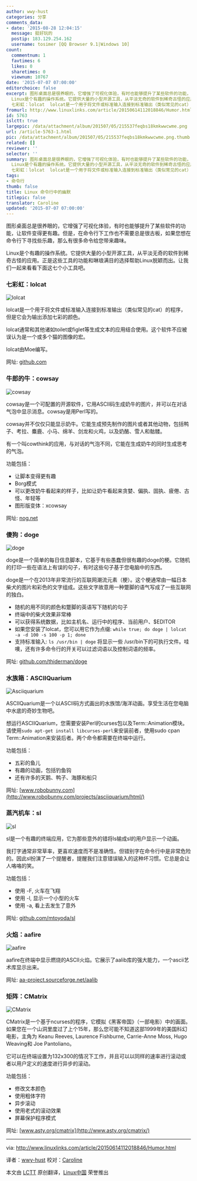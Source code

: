 ```yaml
---
author: wwy-hust
categories: 分享
comments_data:
- date: '2015-08-28 12:04:15'
  message: 挺好玩的
  postip: 183.129.254.162
  username: tosimer [QQ Browser 9.1|Windows 10]
count:
  commentnum: 1
  favtimes: 6
  likes: 0
  sharetimes: 0
  viewnum: 10767
date: '2015-07-07 07:00:00'
editorchoice: false
excerpt: 图形桌面总是很养眼的，它增强了可视化体验，有时也能够提升了某些软件的功能，让软件变得更有趣。但是，在命令行下工作也不需要总是很古板，如果您想在命令行下寻找些乐趣，那么有很多命令给您带来趣味。
  Linux是个有趣的操作系统。它提供大量的小型开源工具，从平淡无奇的软件到稀奇古怪的应用。正是这些工具的功能和琳琅满目的选择帮助Linux脱颖而出。让我们一起来看看下面这七个小工具吧。
  七彩虹：lolcat  lolcat是一个用于将文件或标准输入连接到标准输出（类似常见的cat）的程序，但是它会为输出添加七彩的颜色。 lolcat通常和其他
fromurl: http://www.linuxlinks.com/article/20150614112018846/Humor.html
id: 5763
islctt: true
largepic: /data/attachment/album/201507/05/215537feqbs18kmkwwcwme.png
url: /article-5763-1.html
pic: /data/attachment/album/201507/05/215537feqbs18kmkwwcwme.png.thumb.jpg
related: []
reviewer: ''
selector: ''
summary: 图形桌面总是很养眼的，它增强了可视化体验，有时也能够提升了某些软件的功能，让软件变得更有趣。但是，在命令行下工作也不需要总是很古板，如果您想在命令行下寻找些乐趣，那么有很多命令给您带来趣味。
  Linux是个有趣的操作系统。它提供大量的小型开源工具，从平淡无奇的软件到稀奇古怪的应用。正是这些工具的功能和琳琅满目的选择帮助Linux脱颖而出。让我们一起来看看下面这七个小工具吧。
  七彩虹：lolcat  lolcat是一个用于将文件或标准输入连接到标准输出（类似常见的cat）的程序，但是它会为输出添加七彩的颜色。 lolcat通常和其他
tags:
- 命令行
thumb: false
title: Linux 命令行中的幽默
titlepic: false
translator: Caroline
updated: '2015-07-07 07:00:00'
---
```


图形桌面总是很养眼的，它增强了可视化体验，有时也能够提升了某些软件的功能，让软件变得更有趣。但是，在命令行下工作也不需要总是很古板，如果您想在命令行下寻找些乐趣，那么有很多命令给您带来趣味。


Linux是个有趣的操作系统。它提供大量的小型开源工具，从平淡无奇的软件到稀奇古怪的应用。正是这些工具的功能和琳琅满目的选择帮助Linux脱颖而出。让我们一起来看看下面这七个小工具吧。


### 七彩虹：lolcat


![lolcat](/data/attachment/album/201507/05/215537feqbs18kmkwwcwme.png)


lolcat是一个用于将文件或标准输入连接到标准输出（类似常见的cat）的程序，但是它会为输出添加七彩的颜色。


lolcat通常和其他诸如toilet或figlet等生成文本的应用结合使用。这个软件不应被误认为是一个或多个猫的图像的宏。


lolcat由Moe编写。


网址: [github.com](https://github.com/busyloop/lolcat)


### 牛郎的牛：cowsay


![cowsay](/data/attachment/album/201507/05/215539bkt1xdhw9wrotxd0.png)


cowsay是一个可配置的开源软件，它用ASCII码生成奶牛的图片，并可以在对话气泡中显示消息。cowsay是用Perl写的。


cowsay并不仅仅只能显示奶牛。它能生成预先制作的图片或者其他动物，包括鸭子、考拉、麋鹿、小马、绵羊、剑龙和火鸡，以及奶酪、雪人和骷髅。


有一个叫cowthink的应用，与对话的气泡不同，它能在生成奶牛的同时生成思考的气泡。


功能包括：


* 让脚本变得更有趣
* Borg模式
* 可以更改奶牛看起来的样子，比如让奶牛看起来贪婪、偏执、固执、疲倦、古怪、年轻等
* 图形版变体：xcowsay


网址: [nog.net](https://web.archive.org/web/20120225123719/http://www.nog.net/%7Etony/warez/cowsay.shtml)


### 傻狗：doge


![doge](/data/attachment/album/201507/05/215540zi66krgjj699f966.png)


doge是一个简单的每日信息脚本，它基于有些愚蠢但很有趣的doge的梗。它随机的打印一些在语法上有误的句子，有时这些句子基于您电脑中的东西。


doge是一个在2013年非常流行的互联网潮流元素（梗）。这个梗通常由一幅日本柴犬的图片和彩色的文字组成。这些文字故意用一种蹩脚的语气写成了一些互联网的独白。


* 随机的用不同的颜色和蹩脚的英语写下随机的句子
* 终端中的柴犬效果非常棒
* 可以获得系统数据，比如主机名、运行中的程序、当前用户、$EDITOR
* 如果您安装了lolcat，您可以用它作为点缀: `while true; do doge | lolcat -a -d 100 -s 100 -p 1; done`
* 支持标准输入: `ls /usr/bin | doge` 将显示一些 /usr/bin下的可执行文件。哇噢，还有许多命令行的开关可以过滤词语以及控制词语的频率。


网址: [github.com/thiderman/doge](https://github.com/thiderman/doge)


### 水族箱：ASCIIQuarium


![Asciiquarium](/data/attachment/album/201507/05/215544ggbqlxo95ggmo9jo.png)


ASCIIQuarium是一个以ASCII码方式画出的水族馆/海洋动画。享受生活在您电脑中水底的奇妙生物吧。


想运行ASCIIQuarium，您需要安装Perl的curses包以及Term::Animation模块。请使用`sudo apt-get install libcurses-perl`来安装前者，使用sudo cpan Term::Animation来安装后者。两个命令都需要在终端中运行。


功能包括：


* 五彩的鱼儿
* 有趣的动画，包括钓鱼钩
* 还有许多的天鹅、鸭子、海豚和船只


网址: [www.robobunny.com](http://www.robobunny.com/projects/asciiquarium/html/)


### 蒸汽机车：sl


![sl](/data/attachment/album/201507/05/215546t5w94nns5pu41p1z.png)


sl是一个有趣的终端应用，它为那些意外的错将ls输成sl的用户显示一个动画。


我打字通常非常草率，更喜欢速度而不是准确性。但错别字在命令行中是非常危险的。因此sl扮演了一个提醒者，提醒我们注意错误输入的这种坏习惯。它总是会让人咯咯的笑。


功能包括：


* 使用 -F, 火车在飞翔
* 使用 -l, 显示一个小型的火车
* 使用 -a, 看上去发生了意外


网址: [github.com/mtoyoda/sl](https://github.com/mtoyoda/sl)


### 火焰：aafire


![aafire](/data/attachment/album/201507/05/215549aaapin55fpipzief.png)


aafire在终端中显示燃烧的ASCII火焰。它展示了aalib库的强大能力，一个ascii艺术库显示出来。


网址: [aa-project.sourceforge.net/aalib](http://aa-project.sourceforge.net/aalib/)


### 矩阵：CMatrix


![CMatrix](/data/attachment/album/201507/05/215556che7k8mz1gkmgts1.png)


CMatrix是一个基于ncurses的程序，它模拟《黑客帝国》（一部电影）中的画面。如果您在一个山洞里度过了上个15年，那么您可能不知道这部1999年的美国科幻电影，主角为 Keanu Reeves, Laurence Fishburne, Carrie-Anne Moss, Hugo Weaving和 Joe Pantoliano。


它可以在终端设置为132x300的情况下工作，并且可以以同样的速率进行滚动或者以用户定义的速度进行异步的滚动。


功能包括：


* 修改文本颜色
* 使用粗体字符
* 异步滚动
* 使用老式的滚动效果
* 屏幕保护程序模式


网址: [www.asty.org/cmatrix](http://www.asty.org/cmatrix/)




---


via: <http://www.linuxlinks.com/article/20150614112018846/Humor.html>


译者：[wwy-hust](https://github.com/wwy-hust) 校对：[Caroline](https://github.com/carolinewuyan)


本文由 [LCTT](https://github.com/LCTT/TranslateProject) 原创翻译，[Linux中国](https://linux.cn/) 荣誉推出